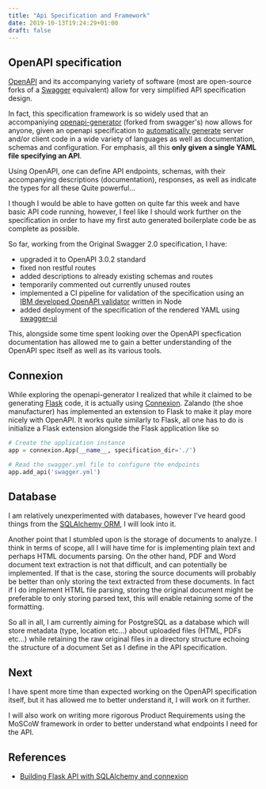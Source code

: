 ```yaml
---
title: "Api Specification and Framework"
date: 2019-10-13T19:24:29+01:00
draft: false
---
```


## OpenAPI specification

[OpenAPI](https://github.com/OAI/OpenAPI-Specification) and its accompanying variety of software (most are open-source forks of a [Swagger](https://swagger.io/docs/specification/about/) equivalent) allow for very simplified API specification design.

In fact, this specification framework is so widely used that an accompaniying [openapi-generator](https://github.com/OpenAPITools/openapi-generator) (forked from swagger's) now allows for anyone, given an openapi specification to [automatically generate](https://openapi-generator.tech/docs/generators) server and/or client code in a wide variety of languages as well as documentation, schemas and configuration. For emphasis, all this **only given a single YAML file specifying an API**.

Using OpenAPI, one can define API endpoints, schemas, with their accompanying descriptions (documentation), responses, as well as indicate the types for all these Quite powerful...

I though I would be able to have gotten on quite far this week and have basic API code running, however, I feel like I should work further on the specification in order to have my first auto generated boilerplate code be as complete as possible.

So far, working from the Original Swagger 2.0 specification, I have:

- upgraded it to OpenAPI 3.0.2 standard
- fixed non restful routes
- added descriptions to already existing schemas and routes
- temporarily commented out currently unused routes
- implemented a CI pipeline for validation of the specification using an [IBM developed OpenAPI validator](https://github.com/IBM/openapi-validator) written in Node
- added deployment of the specification of the rendered YAML using [swagger-ui](https://github.com/swagger-api/swagger-ui)

This, alongside some time spent looking over the OpenAPI specfication documentation has allowed me to gain a better understanding of the OpenAPI spec itself as well as its various tools.

## Connexion

While exploring the openapi-generator I realized that while it claimed to be generating [Flask](https://github.com/pallets/flask) code, it is actually using [Connexion](https://github.com/zalando/connexion). Zalando (the shoe manufacturer) has implemented an extension to Flask to make it play more nicely with OpenAPI. It works quite similarly to Flask, all one has to do is initialize a Flask extension alongside the Flask application like so

```python
# Create the application instance
app = connexion.App(__name__, specification_dir='./')

# Read the swagger.yml file to configure the endpoints
app.add_api('swagger.yml')
```

## Database

I am relatively unexperimented with databases, however I've heard good things from the [SQLAlchemy ORM](https://github.com/sqlalchemy/sqlalchemy), I will look into it.

Another point that I stumbled upon is the storage of documents to analyze. I think in terms of scope, all I will have time for is implementing plain text and perhaps HTML documents parsing. On the other hand, PDF and Word document text extraction is not that difficult, and can potentially be implemented. If that is the case, storing the source documents will probably be better than only storing the text extracted from these documents. In fact if I do implement HTML file parsing, storing the original document might be preferable to only storing parsed text, this will enable retaining some of the formatting.

So all in all, I am currently aiming for PostgreSQL as a database which will store metadata (type, location etc...) about uploaded files (HTML, PDFs etc...) while retaining the raw original files in a directory structure echoing the structure of a document Set as I define in the API specification.


## Next

I have spent more time than expected working on the OpenAPI specification itself, but it has allowed me to better understand it, I will work on it further.

I will also work on writing more rigorous Product Requirements using the MoSCoW framework in order to better understand what endpoints I need for the API.

## References

- [Building Flask API with SQLAlchemy and connexion](https://realpython.com/flask-connexion-rest-api/)
